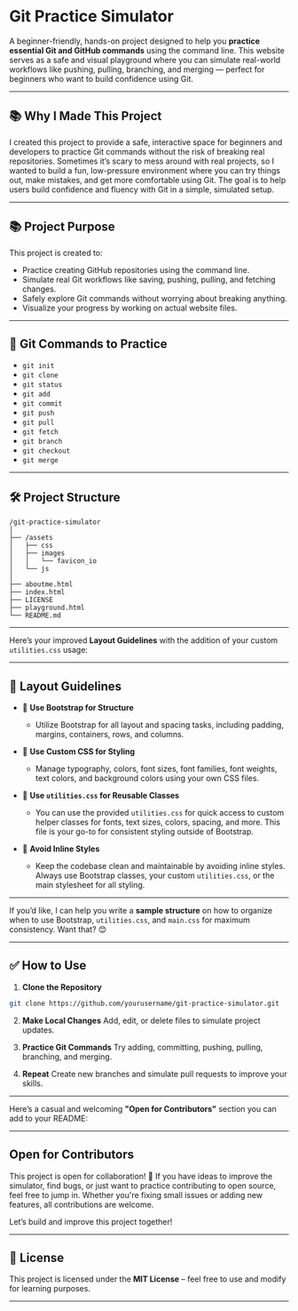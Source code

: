 # Git Practice Simulator

A beginner-friendly, hands-on project designed to help you **practice essential Git and GitHub commands** using the command line. This website serves as a safe and visual playground where you can simulate real-world workflows like pushing, pulling, branching, and merging — perfect for beginners who want to build confidence using Git.

---

## 📚 Why I Made This Project

I created this project to provide a safe, interactive space for beginners and developers to practice Git commands without the risk of breaking real repositories. Sometimes it’s scary to mess around with real projects, so I wanted to build a fun, low-pressure environment where you can try things out, make mistakes, and get more comfortable using Git. The goal is to help users build confidence and fluency with Git in a simple, simulated setup.

---

## 📚 Project Purpose

This project is created to:

* Practice creating GitHub repositories using the command line.
* Simulate real Git workflows like saving, pushing, pulling, and fetching changes.
* Safely explore Git commands without worrying about breaking anything.
* Visualize your progress by working on actual website files.

---

## 🚀 Git Commands to Practice

* `git init`
* `git clone`
* `git status`
* `git add`
* `git commit`
* `git push`
* `git pull`
* `git fetch`
* `git branch`
* `git checkout`
* `git merge`

---

## 🛠️ Project Structure

```text
/git-practice-simulator
│
├── /assets
│   ├── css
│   ├── images
│   │   └── favicon_io
│   └── js
│ 
├── aboutme.html
├── index.html
├── LICENSE
├── playground.html
└── README.md
```

---

Here’s your improved **Layout Guidelines** with the addition of your custom `utilities.css` usage:

---

## 📐 Layout Guidelines

- 🔹 **Use Bootstrap for Structure**
    - Utilize Bootstrap for all layout and spacing tasks, including padding, margins, containers, rows, and columns.

- 🔹 **Use Custom CSS for Styling**
    - Manage typography, colors, font sizes, font families, font weights, text colors, and background colors using your own CSS files.

- 🔹 **Use `utilities.css` for Reusable Classes**
    - You can use the provided `utilities.css` for quick access to custom helper classes for fonts, text sizes, colors, spacing, and more. This file is your go-to for consistent styling outside of Bootstrap.

- 🔹 **Avoid Inline Styles**
    - Keep the codebase clean and maintainable by avoiding inline styles. Always use Bootstrap classes, your custom `utilities.css`, or the main stylesheet for all styling.

---

If you’d like, I can help you write a **sample structure** on how to organize when to use Bootstrap, `utilities.css`, and `main.css` for maximum consistency. Want that? 😊


---

<!-- ## 📐 Layout Guidelines

- 🔹 **Bootstrap** handles all structural layout (padding, margins, containers, rows, columns).
- 🔹 **Your CSS** handles typography and colors (font size, font family, font weight, text color, background color, etc.)
- 🔹 **Avoid** inline style.

--- -->

## ✅ How to Use

1. **Clone the Repository**

```bash
git clone https://github.com/yourusername/git-practice-simulator.git
```

2. **Make Local Changes**
   Add, edit, or delete files to simulate project updates.

3. **Practice Git Commands**
   Try adding, committing, pushing, pulling, branching, and merging.

4. **Repeat**
   Create new branches and simulate pull requests to improve your skills.

---

Here’s a casual and welcoming **"Open for Contributors"** section you can add to your README:

---

## Open for Contributors

This project is open for collaboration! 🎉
If you have ideas to improve the simulator, find bugs, or just want to practice contributing to open source, feel free to jump in. Whether you're fixing small issues or adding new features, all contributions are welcome.

Let’s build and improve this project together!

---

## 📄 License

This project is licensed under the **MIT License** – feel free to use and modify for learning purposes.

---